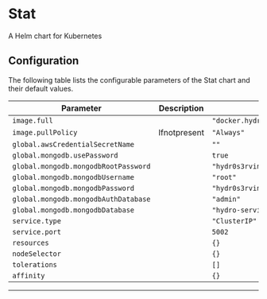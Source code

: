 Stat
===========

A Helm chart for Kubernetes


## Configuration

The following table lists the configurable parameters of the Stat chart and their default values.

| Parameter                | Description             | Default        |
| ------------------------ | ----------------------- | -------------- |
| `image.full` |  | `"docker.hydrosphere.io/stat:84f33c817748c2f4a2fbc99e5c476076f887052f"` |
| `image.pullPolicy` | Ifnotpresent | `"Always"` |
| `global.awsCredentialSecretName` |  | `""` |
| `global.mongodb.usePassword` |  | `true` |
| `global.mongodb.mongodbRootPassword` |  | `"hydr0s3rving"` |
| `global.mongodb.mongodbUsername` |  | `"root"` |
| `global.mongodb.mongodbPassword` |  | `"hydr0s3rving"` |
| `global.mongodb.mongodbAuthDatabase` |  | `"admin"` |
| `global.mongodb.mongodbDatabase` |  | `"hydro-serving-data-profiler"` |
| `service.type` |  | `"ClusterIP"` |
| `service.port` |  | `5002` |
| `resources` |  | `{}` |
| `nodeSelector` |  | `{}` |
| `tolerations` |  | `[]` |
| `affinity` |  | `{}` |



---